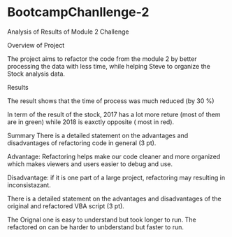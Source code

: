 # BootcampChanllenge-2
Analysis of Results of Module 2 Challenge

Overview of Project

The project aims to refactor the code from the module 2 by better processing the data with less time, while helping Steve to organize the Stock analysis data. 


Results

The result shows that the time of process was much reduced (by 30 %)

In term of the result of the stock, 2017 has a lot more reture (most of them are in green) while 2018 is eaxctly opposite ( most in red). 

Summary
There is a detailed statement on the advantages and disadvantages of refactoring code in general (3 pt).

Advantage: Refactoring helps make our code cleaner and more organized which makes viewers and users easier to debug and use. 

Disadvantage: if it is one part of a large project, refactoring may resulting in inconsistazant. 


There is a detailed statement on the advantages and disadvantages of the original and refactored VBA script (3 pt).

The Orignal one is easy to understand but took longer to run. 
The refactored on can be harder to unbderstand but faster to run.
